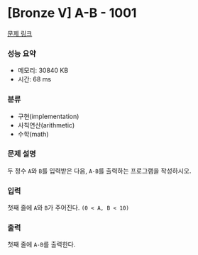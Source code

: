 # [Bronze V] A-B - 1001 

[문제 링크](https://www.acmicpc.net/problem/1001) 

### 성능 요약

* 메모리: 30840 KB
* 시간: 68 ms

### 분류

* 구현(implementation)
* 사칙연산(arithmetic)
* 수학(math)

### 문제 설명

두 정수 `A`와 `B`를 입력받은 다음, `A-B`를 출력하는 프로그램을 작성하시오.

### 입력 

첫째 줄에 `A`와 `B`가 주어진다. `(0 < A, B < 10)`

### 출력 

첫째 줄에 `A-B`를 출력한다.
